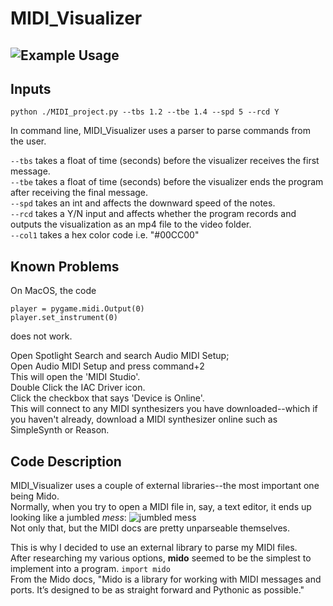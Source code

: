 # MIDI_Visualizer
## ![Example Usage](examples/videos/SNK_vid.gif)
## Inputs

```python ./MIDI_project.py --tbs 1.2 --tbe 1.4 --spd 5 --rcd Y```

In command line, MIDI_Visualizer uses a parser to parse commands from the user.

```--tbs``` takes a float of time (seconds) before the visualizer receives the first message.  
```--tbe``` takes a float of time (seconds) before the visualizer ends the program after receiving the final message.  
```--spd``` takes an int and affects the downward speed of the notes.  
```--rcd``` takes a Y/N input and affects whether the program records and outputs the visualization as an mp4 file to the video folder.  
```--col1``` takes a hex color code i.e. "#00CC00" 

## Known Problems

On MacOS, the code 
```
player = pygame.midi.Output(0)
player.set_instrument(0)
```
does not work. 

Open Spotlight Search and search Audio MIDI Setup;  
Open Audio MIDI Setup and press command+2  
This will open the 'MIDI Studio'.  
Double Click the IAC Driver icon.  
Click the checkbox that says 'Device is Online'.  
This will connect to any MIDI synthesizers you have downloaded--which if you haven't already, download a MIDI synthesizer online such as SimpleSynth or Reason.

## Code Description

MIDI_Visualizer uses a couple of external libraries--the most important one being Mido.  
Normally, when you try to open a MIDI file in, say, a text editor, it ends up looking like a jumbled *mess*:
![jumbled mess](/examples/screenshots/example-of-a-raw-midi-file.png)  
Not only that, but the MIDI docs are pretty unparseable themselves.  

This is why I decided to use an external library to parse my MIDI files.  
After researching my various options, **mido** seemed to be the simplest to implement into a program.
```import mido```  
From the Mido docs, "Mido is a library for working with MIDI messages and ports. It’s designed to be as straight forward and Pythonic as possible." 
